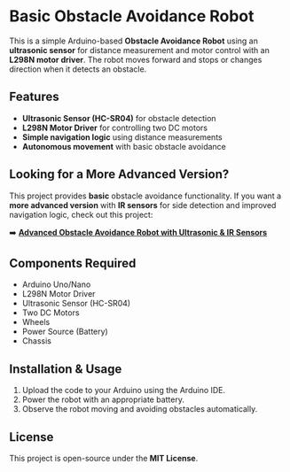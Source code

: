 # Basic Obstacle Avoidance Robot  

This is a simple Arduino-based **Obstacle Avoidance Robot** using an **ultrasonic sensor** for distance measurement and motor control with an **L298N motor driver**. The robot moves forward and stops or changes direction when it detects an obstacle.  

## Features  
- **Ultrasonic Sensor (HC-SR04)** for obstacle detection  
- **L298N Motor Driver** for controlling two DC motors  
- **Simple navigation logic** using distance measurements  
- **Autonomous movement** with basic obstacle avoidance  

## Looking for a More Advanced Version?  
This project provides **basic** obstacle avoidance functionality. If you want a **more advanced version** with **IR sensors** for side detection and improved navigation logic, check out this project:  

➡️ **[Advanced Obstacle Avoidance Robot with Ultrasonic & IR Sensors](https://github.com/abanikanndatolu/Arduino-Smart-Car-Using-Ir-Sensors-And-Hc-Sr04)**  

## Components Required  
- Arduino Uno/Nano  
- L298N Motor Driver  
- Ultrasonic Sensor (HC-SR04)  
- Two DC Motors  
- Wheels  
- Power Source (Battery)  
- Chassis  

## Installation & Usage  
1. Upload the code to your Arduino using the Arduino IDE.  
2. Power the robot with an appropriate battery.  
3. Observe the robot moving and avoiding obstacles automatically.  

## License  
This project is open-source under the **MIT License**.
